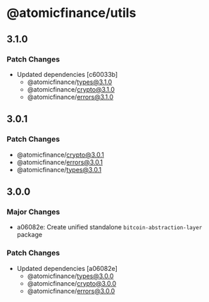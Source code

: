 # @atomicfinance/utils

## 3.1.0

### Patch Changes

- Updated dependencies [c60033b]
  - @atomicfinance/types@3.1.0
  - @atomicfinance/crypto@3.1.0
  - @atomicfinance/errors@3.1.0

## 3.0.1

### Patch Changes

- @atomicfinance/crypto@3.0.1
- @atomicfinance/errors@3.0.1
- @atomicfinance/types@3.0.1

## 3.0.0

### Major Changes

- a06082e: Create unified standalone `bitcoin-abstraction-layer` package

### Patch Changes

- Updated dependencies [a06082e]
  - @atomicfinance/types@3.0.0
  - @atomicfinance/crypto@3.0.0
  - @atomicfinance/errors@3.0.0
